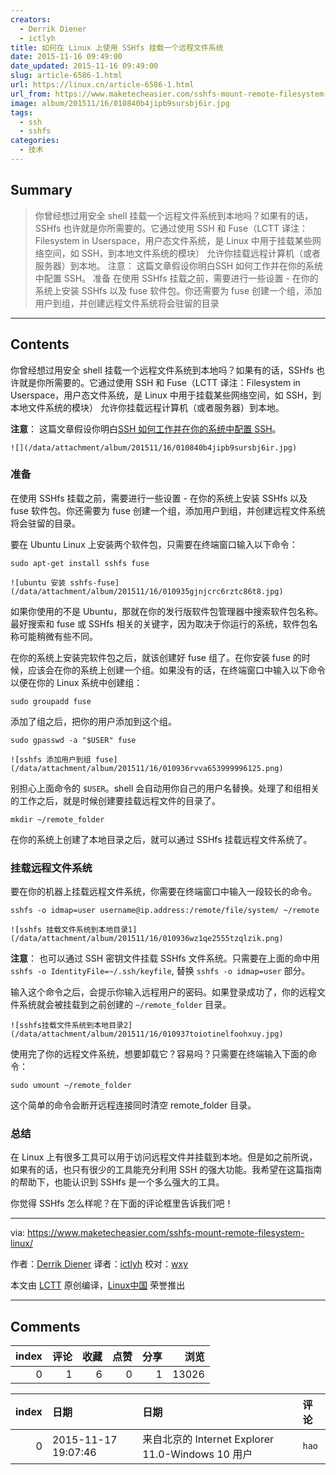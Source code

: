 ```yaml
---
creators:
  - Derrik Diener
  - ictlyh
title: 如何在 Linux 上使用 SSHfs 挂载一个远程文件系统
date: 2015-11-16 09:49:00
date_updated: 2015-11-16 09:49:00
slug: article-6586-1.html
url: https://linux.cn/article-6586-1.html
url_from: https://www.maketecheasier.com/sshfs-mount-remote-filesystem-linux/
image: album/201511/16/010840b4jipb9sursbj6ir.jpg
tags:
  - ssh
  - sshfs
categories:
  - 技术
---
```


## Summary

> 你曾经想过用安全 shell 挂载一个远程文件系统到本地吗？如果有的话，SSHfs 也许就是你所需要的。它通过使用 SSH 和 Fuse（LCTT 译注：Filesystem in Userspace，用户态文件系统，是 Linux 中用于挂载某些网络空间，如 SSH，到本地文件系统的模块） 允许你挂载远程计算机（或者服务器）到本地。 注意： 这篇文章假设你明白SSH 如何工作并在你的系统中配置 SSH。  准备 在使用 SSHfs 挂载之前，需要进行一些设置 - 在你的系统上安装 SSHfs 以及 fuse 软件包。你还需要为 fuse 创建一个组，添加用户到组，并创建远程文件系统将会驻留的目录

***

<!-- more -->

## Contents

你曾经想过用安全 shell 挂载一个远程文件系统到本地吗？如果有的话，SSHfs 也许就是你所需要的。它通过使用 SSH 和 Fuse（LCTT 译注：Filesystem in Userspace，用户态文件系统，是 Linux 中用于挂载某些网络空间，如 SSH，到本地文件系统的模块） 允许你挂载远程计算机（或者服务器）到本地。

**注意**： 这篇文章假设你明白[SSH 如何工作并在你的系统中配置 SSH](https://www.maketecheasier.com/setup-ssh-ubuntu/)。

`![](/data/attachment/album/201511/16/010840b4jipb9sursbj6ir.jpg)`

### 准备

在使用 SSHfs 挂载之前，需要进行一些设置 - 在你的系统上安装 SSHfs 以及 fuse 软件包。你还需要为 fuse 创建一个组，添加用户到组，并创建远程文件系统将会驻留的目录。

要在 Ubuntu Linux 上安装两个软件包，只需要在终端窗口输入以下命令：

```shell
sudo apt-get install sshfs fuse
```

`![ubuntu 安装 sshfs-fuse](/data/attachment/album/201511/16/010935gjnjcrc6rztc86t8.jpg)`

如果你使用的不是 Ubuntu，那就在你的发行版软件包管理器中搜索软件包名称。最好搜索和 fuse 或 SSHfs 相关的关键字，因为取决于你运行的系统，软件包名称可能稍微有些不同。

在你的系统上安装完软件包之后，就该创建好 fuse 组了。在你安装 fuse 的时候，应该会在你的系统上创建一个组。如果没有的话，在终端窗口中输入以下命令以便在你的 Linux 系统中创建组：

```shell
sudo groupadd fuse
```

添加了组之后，把你的用户添加到这个组。

```shell
sudo gpasswd -a "$USER" fuse
```

`![sshfs 添加用户到组 fuse](/data/attachment/album/201511/16/010936rvva653999996125.png)`

别担心上面命令的 `$USER`。shell 会自动用你自己的用户名替换。处理了和组相关的工作之后，就是时候创建要挂载远程文件的目录了。

```shell
mkdir ~/remote_folder
```

在你的系统上创建了本地目录之后，就可以通过 SSHfs 挂载远程文件系统了。

### 挂载远程文件系统

要在你的机器上挂载远程文件系统，你需要在终端窗口中输入一段较长的命令。

```shell
sshfs -o idmap=user username@ip.address:/remote/file/system/ ~/remote
```

`![sshfs 挂载文件系统到本地目录1](/data/attachment/album/201511/16/010936wz1qe2555tzqlzik.png)`

**注意**： 也可以通过 SSH 密钥文件挂载 SSHfs 文件系统。只需要在上面的命中用 `sshfs -o IdentityFile=~/.ssh/keyfile`, 替换 `sshfs -o idmap=user` 部分。

输入这个命令之后，会提示你输入远程用户的密码。如果登录成功了，你的远程文件系统就会被挂载到之前创建的 `~/remote_folder` 目录。

`![sshfs挂载文件系统到本地目录2](/data/attachment/album/201511/16/010937toiotinelfoohxuy.jpg)`

使用完了你的远程文件系统，想要卸载它？容易吗？只需要在终端输入下面的命令：

```shell
sudo umount ~/remote_folder
```

这个简单的命令会断开远程连接同时清空 remote\_folder 目录。

### 总结

在 Linux 上有很多工具可以用于访问远程文件并挂载到本地。但是如之前所说，如果有的话，也只有很少的工具能充分利用 SSH 的强大功能。我希望在这篇指南的帮助下，也能认识到 SSHfs 是一个多么强大的工具。

你觉得 SSHfs 怎么样呢？在下面的评论框里告诉我们吧！

---

via: <https://www.maketecheasier.com/sshfs-mount-remote-filesystem-linux/>

作者：[Derrik Diener](https://www.maketecheasier.com/author/derrikdiener/) 译者：[ictlyh](http://mutouxiaogui.cn/blog/) 校对：[wxy](https://github.com/wxy)

本文由 [LCTT](https://github.com/LCTT/TranslateProject) 原创编译，[Linux中国](https://linux.cn/) 荣誉推出

***

## Comments


|   index |   评论 |   收藏 |   点赞 |   分享 |   浏览 |
|--------:|-------:|-------:|-------:|-------:|-------:|
|       0 |      1 |      6 |      0 |      1 |  13026 |

|   index | 日期                | 日期                                              | 评论   |
|--------:|:--------------------|:--------------------------------------------------|:-------|
|       0 | 2015-11-17 19:07:46 | 来自北京的 Internet Explorer 11.0-Windows 10 用户 | `hao`  |
